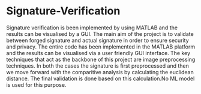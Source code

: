# Signature-Verification
Signature verification is been implemented by using MATLAB and the results can be visualised by a GUI.
 The main aim of the project is to validate between forged signature and actual signature in order to ensure security and privacy. 
 The entire code has been implemented in the MATLAB platform and the results can be visualised via a user friendly GUI interface.
 The key techniques that act as the backbone of this project are image preprocessing techniques. In both the cases the signature is first preprocessed and then we move forward with the comparitive analysis by calculating the euclidean distance. 
 The final validation is done based on this calculation.No ML model is used for this purpose.
